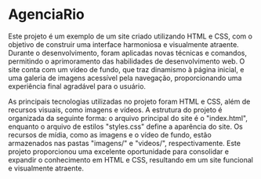 # AgenciaRio
Este projeto é um exemplo de um site criado utilizando HTML e CSS, com o objetivo de construir uma interface harmoniosa e visualmente atraente. Durante o desenvolvimento, foram aplicadas novas técnicas e comandos, permitindo o aprimoramento das habilidades de desenvolvimento web. O site conta com um vídeo de fundo, que traz dinamismo à página inicial, e uma galeria de imagens acessível pela navegação, proporcionando uma experiência final agradável para o usuário.

As principais tecnologias utilizadas no projeto foram HTML e CSS, além de recursos visuais, como imagens e vídeos. A estrutura do projeto é organizada da seguinte forma: o arquivo principal do site é o "index.html", enquanto o arquivo de estilos "styles.css" define a aparência do site. Os recursos de mídia, como as imagens e o vídeo de fundo, estão armazenados nas pastas "imagens/" e "videos/", respectivamente.
Este projeto proporcionou uma excelente oportunidade para consolidar e expandir o conhecimento em HTML e CSS, resultando em um site funcional e visualmente atraente.
